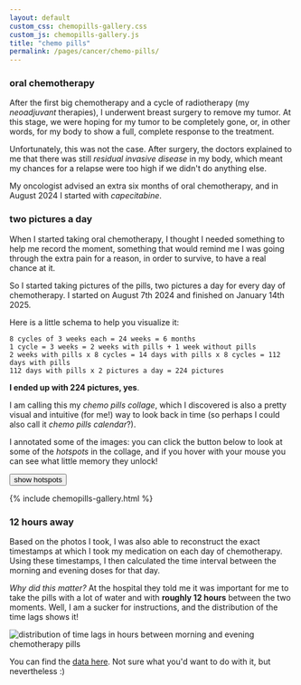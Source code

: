 ```yaml
---
layout: default
custom_css: chemopills-gallery.css
custom_js: chemopills-gallery.js
title: "chemo pills"
permalink: /pages/cancer/chemo-pills/
---
```


### oral chemotherapy
After the first big chemotherapy and a cycle of radiotherapy (my _neoadjuvant_ therapies), I underwent breast surgery to remove my tumor. At this stage, we were hoping for my tumor to be completely gone, or, in other words, for my body to show a full, complete response to the treatment.

Unfortunately, this was not the case. After surgery, the doctors explained to me that there was still _residual invasive disease_ in my body, which meant my chances for a relapse were too high if we didn't do anything else. 

My oncologist advised an extra six months of oral chemotherapy, and in August 2024 I started with _capecitabine_.

### two pictures a day
When I started taking oral chemotherapy, I thought I needed something to help me record the moment, something that would remind me I was going through the extra pain for a reason, in order to survive, to have a real chance at it. 

So I started taking pictures of the pills, two pictures a day for every day of chemotherapy.
I started on August 7th 2024 and finished on January 14th 2025.

Here is a little schema to help you visualize it:

```
8 cycles of 3 weeks each = 24 weeks = 6 months
1 cycle = 3 weeks = 2 weeks with pills + 1 week without pills
2 weeks with pills x 8 cycles = 14 days with pills x 8 cycles = 112 days with pills
112 days with pills x 2 pictures a day = 224 pictures
```

**I ended up with 224 pictures, yes**.

I am calling this my _chemo pills collage_, which I discovered is also a pretty visual and intuitive (for me!) way to look back in time (so perhaps I could also call it _chemo pills calendar_?).

I annotated some of the images: you can click the button below to look at some of the _hotspots_ in the collage, and if you hover with your mouse you can see what little memory they unlock!

<button id="toggle-hotspots" class="hotspot-toggle-btn">show hotspots</button>

<div class="gallery">
  {% include chemopills-gallery.html %}
</div>


### 12 hours away
Based on the photos I took, I was also able to reconstruct the exact timestamps at which I took my medication on each day of chemotherapy. Using these timestamps, I then calculated the time interval between the morning and evening doses for that day.

_Why did this matter?_ At the hospital they told me it was important for me to take the pills with a lot of water and with **roughly 12 hours** between the two moments. Well, I am a sucker for instructions, and the distribution of the time lags shows it!

<div class="flourish-embed" data-src="visualisation/25494510">
  <script src="https://public.flourish.studio/resources/embed.js"></script>
  <noscript>
    <img src="https://public.flourish.studio/visualisation/25494510/thumbnail" alt="distribution of time lags in hours between morning and evening chemotherapy pills" />
    </noscript>
</div>

You can find the [data here](/data/chemopills-hours.csv).
Not sure what you'd want to do with it, but nevertheless :)